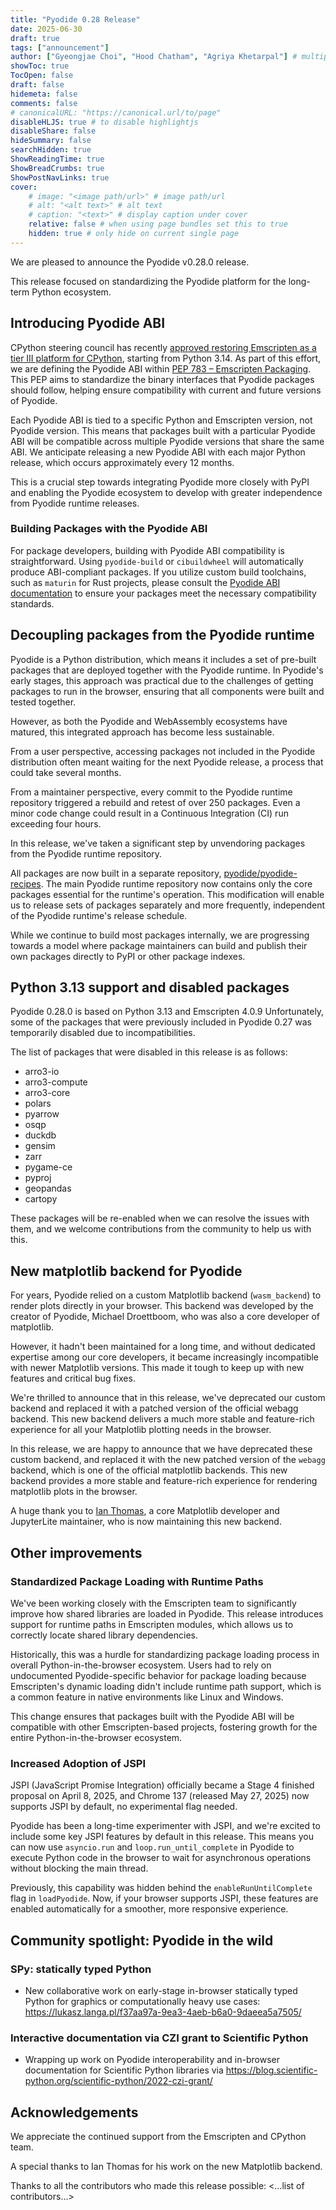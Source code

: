 ```yaml
---
title: "Pyodide 0.28 Release"
date: 2025-06-30
draft: true
tags: ["announcement"]
author: ["Gyeongjae Choi", "Hood Chatham", "Agriya Khetarpal"] # multiple authors
showToc: true
TocOpen: false
draft: false
hidemeta: false
comments: false
# canonicalURL: "https://canonical.url/to/page"
disableHLJS: true # to disable highlightjs
disableShare: false
hideSummary: false
searchHidden: true
ShowReadingTime: true
ShowBreadCrumbs: true
ShowPostNavLinks: true
cover:
    # image: "<image path/url>" # image path/url
    # alt: "<alt text>" # alt text
    # caption: "<text>" # display caption under cover
    relative: false # when using page bundles set this to true
    hidden: true # only hide on current single page
---
```


We are pleased to announce the Pyodide v0.28.0 release.

This release focused on standardizing the Pyodide platform for the long-term Python ecosystem.

## Introducing Pyodide ABI

CPython steering council has recently [approved restoring Emscripten as a tier III platform for CPython](https://github.com/python/steering-council/issues/256), starting from Python 3.14.
As part of this effort, we are defining the Pyodide ABI within [PEP 783 – Emscripten Packaging](https://peps.python.org/pep-0776/).
This PEP aims to standardize the binary interfaces that Pyodide packages should follow, helping ensure compatibility with current and future versions of Pyodide.

Each Pyodide ABI is tied to a specific Python and Emscripten version, not Pyodide version.
This means that packages built with a particular Pyodide ABI will be compatible across multiple Pyodide versions that share the same ABI.
We anticipate releasing a new Pyodide ABI with each major Python release, which occurs approximately every 12 months.

This is a crucial step towards integrating Pyodide more closely with PyPI and enabling the Pyodide ecosystem to develop with greater independence from Pyodide runtime releases.

### Building Packages with the Pyodide ABI

For package developers, building with Pyodide ABI compatibility is straightforward. Using `pyodide-build` or `cibuildwheel` will automatically produce ABI-compliant packages.
If you utilize custom build toolchains, such as `maturin` for Rust projects, please consult the [Pyodide ABI documentation](https://github.com/pyodide/pyodide/blob/main/docs/development/abi.md)
to ensure your packages meet the necessary compatibility standards.

## Decoupling packages from the Pyodide runtime

Pyodide is a Python distribution, which means it includes a set of pre-built packages that are deployed together with the Pyodide runtime.
In Pyodide's early stages, this approach was practical due to the challenges of getting packages to run in the browser, ensuring that all components were built and tested together.

However, as both the Pyodide and WebAssembly ecosystems have matured, this integrated approach has become less sustainable.

From a user perspective, accessing packages not included in the Pyodide distribution often meant waiting for the next Pyodide release, a process that could take several months.

From a maintainer perspective, every commit to the Pyodide runtime repository triggered a rebuild and retest of over 250 packages.
Even a minor code change could result in a Continuous Integration (CI) run exceeding four hours.

In this release, we've taken a significant step by unvendoring packages from the Pyodide runtime repository.

All packages are now built in a separate repository, [pyodide/pyodide-recipes](https://github.com/pyodide/pyodide-recipes).
The main Pyodide runtime repository now contains only the core packages essential for the runtime's operation.
This modification will enable us to release sets of packages separately and more frequently, independent of the Pyodide runtime's release schedule.

While we continue to build most packages internally, we are progressing towards a model where package maintainers can build and publish their own packages directly to PyPI or other package indexes.

## Python 3.13 support and disabled packages

Pyodide 0.28.0 is based on Python 3.13 and Emscripten 4.0.9 Unfortunately, some of the packages that were previously included in Pyodide 0.27 was temporarily disabled due to incompatibilities.

The list of packages that were disabled in this release is as follows:

- arro3-io
- arro3-compute
- arro3-core
- polars
- pyarrow
- osqp
- duckdb
- gensim
- zarr
- pygame-ce
- pyproj
- geopandas
- cartopy

These packages will be re-enabled when we can resolve the issues with them, and we welcome contributions from the community to help us with this.

## New matplotlib backend for Pyodide

For years, Pyodide relied on a custom Matplotlib backend (`wasm_backend`) to render plots directly in your browser.
This backend was developed by the creator of Pyodide, Michael Droettboom, who was also a core developer of matplotlib.

However, it hadn't been maintained for a long time, and without dedicated expertise among our core developers,
it became increasingly incompatible with newer Matplotlib versions. This made it tough to keep up with new features and critical bug fixes.

We're thrilled to announce that in this release, we've deprecated our custom backend and replaced it with a patched version of the official webagg backend.
This new backend delivers a much more stable and feature-rich experience for all your Matplotlib plotting needs in the browser.

In this release, we are happy to announce that we have deprecated these custom backend, and replaced it with the new patched version of the `webagg` backend,
which is one of the official matplotlib backends. This new backend provides a more stable and feature-rich experience for rendering matplotlib plots in the browser.

A huge thank you to [Ian Thomas](https://github.com/ianthomas23), a core Matplotlib developer and JupyterLite maintainer, who is now maintaining this new backend.

## Other improvements

### Standardized Package Loading with Runtime Paths

We've been working closely with the Emscripten team to significantly improve how shared libraries are loaded in Pyodide.
This release introduces support for runtime paths in Emscripten modules, which allows us to correctly locate shared library dependencies.

Historically, this was a hurdle for standardizing package loading process in overall Python-in-the-browser ecosystem.
Users had to rely on undocumented Pyodide-specific behavior for package loading because Emscripten's dynamic loading didn't include runtime path support,
which is a common feature in native environments like Linux and Windows.

This change ensures that packages built with the Pyodide ABI will be compatible with other Emscripten-based projects,
fostering growth for the entire Python-in-the-browser ecosystem.

### Increased Adoption of JSPI

JSPI (JavaScript Promise Integration) officially became a Stage 4 finished proposal on April 8, 2025, and Chrome 137 (released May 27, 2025) now supports JSPI by default, no experimental flag needed.

Pyodide has been a long-time experimenter with JSPI, and we're excited to include some key JSPI features by default in this release.
This means you can now use `asyncio.run` and `loop.run_until_complete` in Pyodide to execute Python code in the browser to wait for asynchronous operations without blocking the main thread.

Previously, this capability was hidden behind the `enableRunUntilComplete` flag in `loadPyodide`.
Now, if your browser supports JSPI, these features are enabled automatically for a smoother, more responsive experience.

## Community spotlight: Pyodide in the wild

### SPy: statically typed Python

- New collaborative work on early-stage in-browser statically typed Python for graphics or computationally heavy use cases:
https://lukasz.langa.pl/f37aa97a-9ea3-4aeb-b6a0-9daeea5a7505/

### Interactive documentation via CZI grant to Scientific Python

- Wrapping up work on Pyodide interoperability and in-browser documentation for Scientific Python libraries via https://blog.scientific-python.org/scientific-python/2022-czi-grant/

## Acknowledgements

We appreciate the continued support from the Emscripten and CPython team.

A special thanks to Ian Thomas for his work on the new Matplotlib backend.

Thanks to all the contributors who made this release possible: <...list of contributors...>
